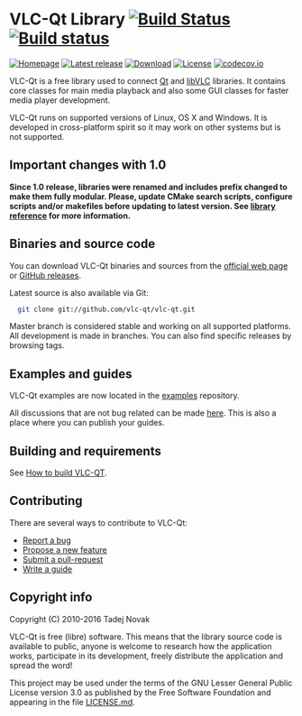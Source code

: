 # VLC-Qt Library [![Build Status][travis-img]][travis] [![Build status][appveyor-img]][appveyor]
[![Homepage][web-img]][web]
[![Latest release][release-img]][release]
[![Download][download-img]][download]
[![License][license-img]][license]
[![codecov.io][codecov-img]][codecov]

VLC-Qt is a free library used to connect [Qt](http://qt.io) and
[libVLC](http://videolan.org) libraries. It contains core classes for main
media playback and also some GUI classes for faster media player development.

VLC-Qt runs on supported versions of Linux, OS X and Windows. It is developed
in cross-platform spirit so it may work on other systems but is not supported.

## Important changes with 1.0
**Since 1.0 release, libraries were renamed and includes prefix changed
to make them fully modular. Please, update CMake search scripts, configure scripts
and/or makefiles before updating to latest version.
See [library reference](https://vlc-qt.tano.si/reference/1.0/) for more information.**


## Binaries and source code
You can download VLC-Qt binaries and sources from the
[official web page](https://vlc-qt.tano.si) or
[GitHub releases](https://github.com/vlc-qt/vlc-qt/releases).

Latest source is also available via Git:
```bash
  git clone git://github.com/vlc-qt/vlc-qt.git
```

Master branch is considered stable and working on all supported platforms.
All development is made in branches. You can also find specific releases by
browsing tags.


## Examples and guides
VLC-Qt examples are now located in the [examples](https://github.com/vlc-qt/examples)
repository.

All discussions that are not bug related can be made [here](https://discuss.tano.si).
This is also a place where you can publish your guides.


## Building and requirements
See [How to build VLC-QT](BUILDING.md).

## Contributing
There are several ways to contribute to VLC-Qt:
 * [Report a bug](CONTRIBUTING.md#submitting-issues)
 * [Propose a new feature](CONTRIBUTING.md#feature-requests)
 * [Submit a pull-request](CONTRIBUTING.md#pull-requests)
 * [Write a guide](CONTRIBUTING.md#writing-guides)


## Copyright info
Copyright (C) 2010-2016 Tadej Novak

VLC-Qt is free (libre) software. This means that the library
source code is available to public, anyone is welcome to research
how the application works, participate in its development, freely
distribute the application and spread the word!

This project may be used under the terms of the
GNU Lesser General Public License version 3.0 as published by the
Free Software Foundation and appearing in the file [LICENSE.md](LICENSE.md).


[web]: https://vlc-qt.tano.si
[release]: https://github.com/vlc-qt/vlc-qt/releases/latest
[download]: https://github.com/vlc-qt/vlc-qt/releases
[license]: https://github.com/vlc-qt/vlc-qt/blob/master/LICENSE.md
[travis]: https://travis-ci.org/vlc-qt/vlc-qt
[appveyor]: https://ci.appveyor.com/project/ntadej/vlc-qt
[codecov]: https://codecov.io/github/vlc-qt/vlc-qt?branch=master

[web-img]: https://img.shields.io/badge/web-vlc--qt.tano.si-green.svg
[license-img]: https://img.shields.io/github/license/vlc-qt/vlc-qt.svg
[release-img]: https://img.shields.io/github/release/vlc-qt/vlc-qt.svg
[download-img]: https://img.shields.io/github/downloads/vlc-qt/vlc-qt/total.svg
[travis-img]: https://travis-ci.org/vlc-qt/vlc-qt.svg?branch=master
[appveyor-img]: https://ci.appveyor.com/api/projects/status/whnar8rjduiyktkf/branch/master?svg=true
[codecov-img]: https://codecov.io/github/vlc-qt/vlc-qt/coverage.svg?branch=master
